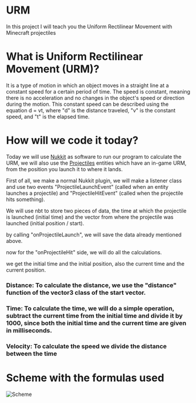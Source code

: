 # URM
In this project I will teach you the Uniform Rectilinear Movement with Minecraft projectiles

# What is Uniform Rectilinear Movement (URM)?

It is a type of motion in which an object moves in a straight line at a constant speed for a certain period of time. The speed is constant, meaning there is no acceleration and no changes in the object's speed or direction during the motion. This constant speed can be described using the equation d = vt, where "d" is the distance traveled, "v" is the constant speed, and "t" is the elapsed time.

# How will we code it today?

Today we will use [Nukkit](https://cloudburstmc.org/articles/) as software to run our program to calculate the URM, we will also use the [Projectiles](https://minecraft-archive.fandom.com/wiki/Category:Projectiles) entities which have an in-game URM, from the position you launch it to where it lands.

First of all, we make a normal Nukkit plugin, we will make a listener class and use two events "ProjectileLaunchEvent" (called when an entity launches a projectile) and "ProjectileHitEvent" (called when the projectile hits something).

We will use nbt to store two pieces of data, the time at which the projectile is launched (initial time) and the vector from where the projectile was launched (initial position / start).

by calling "onProjectileLaunch", we will save the data already mentioned above.

now for the "onProjectileHit" side, we will do all the calculations.

we get the initial time and the initial position, also the current time and the current position.

### Distance: To calculate the distance, we use the "distance" function of the vector3 class of the start vector.

### Time: To calculate the time, we will do a simple operation, subtract the current time from the initial time and divide it by 1000, since both the initial time and the current time are given in milliseconds.

### Velocity: To calculate the speed we divide the distance between the time

# Scheme with the formulas used

![Scheme](https://i.imgur.com/0xJWHY6.png)

